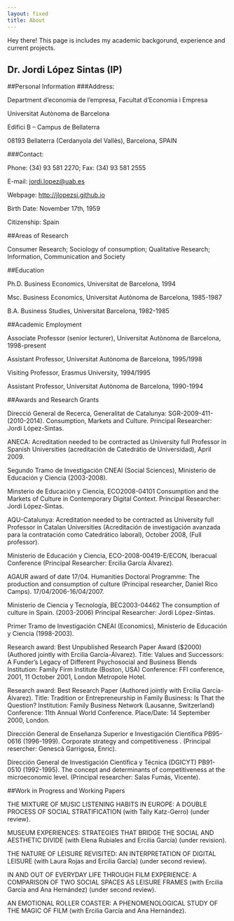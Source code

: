 ```yaml
---
layout: fixed
title: About
---
```


<p class="message">
  Hey there! This page is includes my academic backgorund, experience and current projects. 
</p>

## Dr. Jordi López Sintas (IP)
##Personal Information
###Address: 

Department d’economia de l’empresa, Facultat d’Economia i Empresa

Universitat Autònoma de Barcelona

Edifici B – Campus de Bellaterra

08193 Bellaterra (Cerdanyola del Vallès), Barcelona, SPAIN

###Contact:

Phone: (34) 93 581 2270; Fax:     (34) 93 581 2555

E-mail: jordi.lopez@uab.es

Webpage: http://jlopezsi.github.io

Birth Date: November 17th, 1959

Citizenship: Spain

##Areas of Research
 

Consumer Research; Sociology of consumption; Qualitative Research; 	Information, Communication and Society


##Education
 
Ph.D. Business Economics, Universitat de Barcelona, 1994

Msc. Business Economics, Universitat Autònoma de Barcelona, 1985-1987

B.A. Business Studies, Universitat Barcelona, 1982-1985


##Academic Employment
 

Associate Professor (senior lecturer), Universitat Autònoma de Barcelona, 1998-present

Assistant Professor,  Universitat Autònoma de Barcelona, 1995/1998

Visiting Professor, Erasmus University, 1994/1995

Assistant Professor, Universitat Autònoma de Barcelona, 1990-1994

 
##Awards and Research Grants
 

Direcció General de Recerca, Generalitat de Catalunya: SGR-2009-411- (2010-2014).  Consumption, Markets and Culture. Principal Researcher: Jordi López-Sintas.

ANECA: Acreditation needed to be contracted as University full Professor in Spanish Universities (acreditación de Catedrátio de Universidad), April 2009.

Segundo Tramo de Investigación CNEAI (Social Sciences), Ministerio de Educación y Ciencia (2003-2008).

Minsterio de Educación y Ciencia, ECO2008-04101 Consumption and the Markets of Culture in Contemporary Digital Context. Principal Researcher: Jordi López-Sintas.

AQU-Catalunya: Acreditation needed to be contracted as University full Professor  in Catalan Universities (Acreditación de investigación avanzada para la contratación como Catedrático laboral), October 2008,  (Full professor).

Ministerio de Educación y Ciencia, ECO-2008-00419-E/ECON, Iberacual Conference (Principal Researcher: Ercilia García Álvarez).

AGAUR award of date 17/04. Humanities Doctoral Programme: The production and consumption of culture (Principal researcher, Daniel Rico Camps). 17/04/2006-16/04/2007.

Ministerio de Ciencia y Tecnología, BEC2003-04462  The consumption of culture in Spain. (2003-2006) Principal Researcher: Jordi López-Sintas.

Primer Tramo de Investigación CNEAI (Economics), Ministerio de Educación y Ciencia (1998-2003).

Research award: Best Unpublished Research Paper Award ($2000) (Authored jointly with Ercilia García-Álvarez). Title: Values and Successors: A Funder’s Legacy of Different Psychosocial and Business Blends Institution: Family Firm Institute (Boston, USA) Conference: FFI conference, 2001, 11 October 2001, London Metropole Hotel.

Research award: Best Research Paper (Authored jointly with Ercilia García-Álvarez). Title: Tradition or Entrepreneurship in Family Business: Is That the Question? Institution: Family Business Network (Lausanne, Switzerland) Conference: 11th Annual World Conference. Place/Date: 14 September 2000, London.

Dirección General de Enseñanza Superior e Investigación Científica  PB95-0616 (1996-1999). Corporate strategy and competitiveness . (Principal resercher: Genescà Garrigosa, Enric).

Dirección General de Investigación Científica y Técnica (DGICYT) PB91-0510 (1992-1995). The concept and determinants of competitiveness at the microeconomic level. (Principal researcher:  Salas Fumás, Vicente).


##Work in Progress and Working Papers

THE MIXTURE OF MUSIC LISTENING HABITS IN EUROPE: A DOUBLE PROCESS OF SOCIAL STRATIFICATION (with Tally Katz-Gerro) (under review).

MUSEUM EXPERIENCES: STRATEGIES THAT BRIDGE THE SOCIAL AND AESTHETIC DIVIDE (with Elena Rubiales and Ercilia García)  (under revision).

THE NATURE OF LEISURE REVISITED: AN INTERPRETATION OF DIGITAL LEISURE (with Laura Rojas and Ercilia García) (under second review).

IN AND OUT OF EVERYDAY LIFE THROUGH FILM EXPERIENCE: A COMPARISON OF TWO SOCIAL SPACES AS LEISURE FRAMES (with Ercilia García and Ana Hernández) (under  second review).

AN EMOTIONAL ROLLER COASTER: A PHENOMENOLOGICAL STUDY OF THE MAGIC OF FILM (with Ercilia García and Ana Hernández).